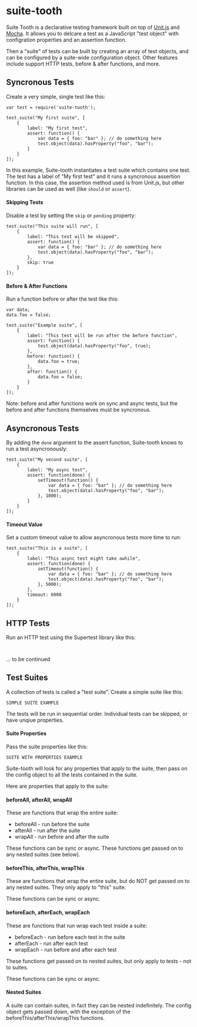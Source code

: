 # suite-tooth

Suite Tooth is a declarative testing framework built on top of [Unit.js](http://unitjs.com) and [Mocha](https://mochajs.org). It allows you to delcare a test as a JavaScript "test object" with configration properties and an assertion function.

Then a "suite" of tests can be built by creating an array of test objects, and can be configured by a suite-wide configuration object. Other features include support HTTP tests, before & after functions, and more.

## Syncronous Tests

Create a very simple, single test like this:

```
var test = require('suite-tooth');

test.suite("My first suite", [
	{
		label: "My first test",
		assert: function() {
			var data = { foo: "bar" }; // do something here
			test.object(data).hasProperty("foo", "bar");				
		}
	}
]);
```

In this example, Suite-tooth instantiates a test suite which contains one test. The test has a label of "My first test" and it runs a syncronous assertion function. In this case, the assertion method used is from Unit.js, but other libraries can be used as well (like `should` or `assert`).

#### Skipping Tests

Disable a test by setting the `skip` or `pending` property:

```
test.suite("This suite will run", [
	{
		label: "This test will be skipped",
		assert: function() {
			var data = { foo: "bar" }; // do something here
			test.object(data).hasProperty("foo", "bar");				
		},
		skip: true
	}
]);
```

#### Before & After Functions

Run a function before or after the test like this:

```
var data;
data.foo = false;

test.suite("Example suite", [
	{
		label: "This test will be run after the before function",
		assert: function() {
			test.object(data).hasProperty("foo", true);				
		},
		before: function() {
			data.foo = true;
		},
		after: function() {
			data.foo = false;
		}
	}
]);
```

Note: before and after functions work on sync and async tests, but the before and after functions themselves must be syncronous.

## Asyncronous Tests

By adding the `done` argument to the assert function, Suite-tooth knows to run a test asyncronously:

```
test.suite("My second suite", [
	{
		label: "My async test",
		assert: function(done) {
			setTimeout(function() {
				var data = { foo: "bar" }; // do something here
				test.object(data).hasProperty("foo", "bar");			
			}, 1000);
		}
	}
]);
```

#### Timeout Value

Set a custom timeout value to allow asyncronous tests more time to run:

```
test.suite("This is a suite", [
	{
		label: "This async test might take awhile",
		assert: function(done) {
			setTimeout(function() {
				var data = { foo: "bar" }; // do something here
				test.object(data).hasProperty("foo", "bar");			
			}, 5000);
		},
		timeout: 6000
	}
]);
```

## HTTP Tests

Run an HTTP test using the Supertest library like this:

```


```

... to be continued








## Test Suites

A collection of tests is called a "test suite". Create a simple suite like this:

```
SIMPLE SUITE EXAMPLE
```

The tests will be run in sequential order. Individual tests can be skipped, or have unqiue properties.

#### Suite Properties

Pass the suite properties like this:

```
SUITE WITH PROPERTIES EXAMPLE
```

Suite-tooth will look for any properties that apply to the suite, then pass on the config object to all the tests contained in the suite.

Here are properties that apply to the suite:

#### beforeAll, afterAll, wrapAll

These are functions that wrap the entire suite:

- beforeAll - run before the suite
- afterAll - run after the suite
- wrapAll - run before and after the suite

These functions can be sync or async. These functions get passed on to any nested suites (see below).

#### beforeThis, afterThis, wrapThis

These are functions that wrap the entire suite, but do NOT get passed on to any nested suites. They only apply to "this" suite.

These functions can be sync or async. 

#### beforeEach, afterEach, wrapEach

These are functions that run wrap each test inside a suite:

- beforeEach - run before each test in the suite
- afterEach - run after each test
- wrapEach - run before and after each test

These functions get passed on to nested suites, but only apply to tests - not to suites.

These functions can be sync or async.

#### Nested Suites

A suite can contain suites, in fact they can be nested indefinitely. The config object gets passed down, with the exception of the beforeThis/afterThis/wrapThis functions.
